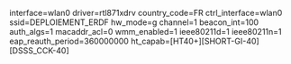 interface=wlan0
driver=rtl871xdrv
country_code=FR
ctrl_interface=wlan0
ssid=DEPLOIEMENT_ERDF
hw_mode=g
channel=1
beacon_int=100
auth_algs=1
macaddr_acl=0
wmm_enabled=1
ieee80211d=1
ieee80211n=1
eap_reauth_period=360000000
ht_capab=[HT40+][SHORT-GI-40][DSSS_CCK-40]